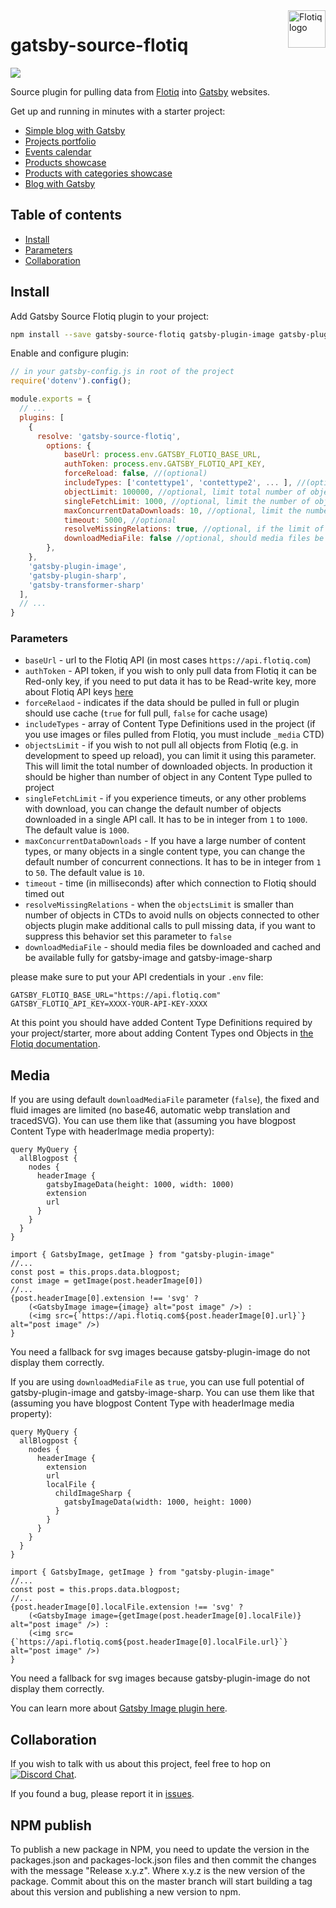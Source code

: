 <a href="https://flotiq.com/">
    <img src="https://editor.flotiq.com/fonts/fq-logo.svg" alt="Flotiq logo" title="Flotiq" align="right" height="60" />
</a>

gatsby-source-flotiq
====================

![](https://img.shields.io/npm/v/gatsby-source-flotiq)

Source plugin for pulling data from [Flotiq](https://flotiq.com) into [Gatsby](https://www.gatsbyjs.org/) websites.

Get up and running in minutes with a starter project:
* [Simple blog with Gatsby](https://github.com/flotiq/gatsby-starter-blog)
* [Projects portfolio](https://github.com/flotiq/gatsby-starter-projects)
* [Events calendar](https://github.com/flotiq/gatsby-starter-event-calendar)
* [Products showcase](https://github.com/flotiq/gatsby-starter-products)
* [Products with categories showcase](https://github.com/flotiq/gatsby-starter-products-with-categories)
* [Blog with Gatsby](https://github.com/flotiq/flotiq-blog)

## Table of contents

- [Install](#install)
- [Parameters](#parameters)
- [Collaboration](#collaboration)


## Install

Add Gatsby Source Flotiq plugin to your project:
```bash
npm install --save gatsby-source-flotiq gatsby-plugin-image gatsby-plugin-sharp gatsby-transformer-sharp
```

Enable and configure plugin:
```js
// in your gatsby-config.js in root of the project
require('dotenv').config();

module.exports = {
  // ...
  plugins: [
    {
      resolve: 'gatsby-source-flotiq',		  
        options: {
            baseUrl: process.env.GATSBY_FLOTIQ_BASE_URL,
            authToken: process.env.GATSBY_FLOTIQ_API_KEY,
            forceReload: false, //(optional)
            includeTypes: ['contettype1', 'contettype2', ... ], //(optional) List of used contenttypes identified by API Name. If ommitted, all content types will be synchronized. Make sure to include all referenced content types as well
            objectLimit: 100000, //optional, limit total number of objects downloaded for every type
            singleFetchLimit: 1000, //optional, limit the number of objects downloaded in single api call. Min: 1, Max 1000, Default 1000
            maxConcurrentDataDownloads: 10, //optional, limit the number of concurrent api calls. Default: 10, Min: 1, Max: 50
            timeout: 5000, //optional
            resolveMissingRelations: true, //optional, if the limit of objects is small some of the objects in relations could not be obtained from server, it this option is true they will be obtained as the graphQL queries in project would be resolved, if false, the missing object would resolve to null
            downloadMediaFile: false //optional, should media files be cached and be available for gatsby-image and gatsby-sharp
        },
    },
    'gatsby-plugin-image',
    'gatsby-plugin-sharp',
    'gatsby-transformer-sharp'
  ],
  // ...
}
```

### Parameters

* `baseUrl` - url to the Flotiq API (in most cases `https://api.flotiq.com`)
* `authToken` - API token, if you wish to only pull data from Flotiq it can be Red-only key, if you need to put data it has to be Read-write key, more about Flotiq API keys [here](https://flotiq.com/docs/API/)
* `forceRelaod` - indicates if the data should be pulled in full or plugin should use cache (`true` for full pull, `false` for cache usage)
* `includeTypes` - array of Content Type Definitions used in the project (if you use images or files pulled from Flotiq, you must include `_media` CTD)
* `objectsLimit` - if you wish to not pull all objects from Flotiq (e.g. in development to speed up reload), you can limit it using this parameter. This will limit the total number of downloaded objects. In production it should be higher than number of object in any Content Type pulled to project
* `singleFetchLimit` - if you experience timeuts, or any other problems with download, you can change the default number of objects downloaded in a single API call. It has to be in integer from `1` to `1000`. The default value is `1000`.
* `maxConcurrentDataDownloads` - If you have a large number of content types, or many objects in a single content type, you can change the default number of concurrent connections. It has to be in integer from `1` to `50`. The default value is `10`.
* `timeout` - time (in milliseconds) after which connection to Flotiq should timed out
* `resolveMissingRelations` - when the `objectsLimit` is smaller than number of objects in CTDs to avoid nulls on objects connected to other objects plugin make additional calls to pull missing data, if you want to suppress this behavior set this parameter to `false` 
* `downloadMediaFile` - should media files be downloaded and cached and be available fully for gatsby-image and gatsby-image-sharp

please make sure to put your API credentials in your `.env` file:

```
GATSBY_FLOTIQ_BASE_URL="https://api.flotiq.com"
GATSBY_FLOTIQ_API_KEY=XXXX-YOUR-API-KEY-XXXX
```

At this point you should have added Content Type Definitions required by your project/starter, more about adding Content Types ond Objects in [the Flotiq documentation](https://flotiq.com/docs/API/content-types/).

## Media

If you are using default `downloadMediaFile` parameter (`false`), the fixed and fluid images are limited (no base46, automatic webp translation and tracedSVG). You can use them like that (assuming you have blogpost Content Type with headerImage media property):

```
query MyQuery {
  allBlogpost {
    nodes {
      headerImage {
        gatsbyImageData(height: 1000, width: 1000)
        extension
        url
      }
    }
  }
}
```

```
import { GatsbyImage, getImage } from "gatsby-plugin-image"
//...
const post = this.props.data.blogpost;
const image = getImage(post.headerImage[0])
//...
{post.headerImage[0].extension !== 'svg' ?
    (<GatsbyImage image={image} alt="post image" />) :
    (<img src={`https://api.flotiq.com${post.headerImage[0].url}`} alt="post image" />)
}
```
You need a fallback for svg images because gatsby-plugin-image do not display them correctly.

If you are using `downloadMediaFile` as `true`, you can use full potential of gatsby-plugin-image and gatsby-image-sharp. You can use them like that (assuming you have blogpost Content Type with headerImage media property):
```
query MyQuery {
  allBlogpost {
    nodes {
      headerImage {
        extension
        url
        localFile {
          childImageSharp {
            gatsbyImageData(width: 1000, height: 1000)
          }
        }
      }
    }
  }
}
```

```
import { GatsbyImage, getImage } from "gatsby-plugin-image"
//...
const post = this.props.data.blogpost;
//...
{post.headerImage[0].localFile.extension !== 'svg' ?
    (<GatsbyImage image={getImage(post.headerImage[0].localFile)} alt="post image" />) :
    (<img src={`https://api.flotiq.com${post.headerImage[0].localFile.url}`} alt="post image" />)
}
```

You need a fallback for svg images because gatsby-plugin-image do not display them correctly.

You can learn more about [Gatsby Image plugin here](https://www.gatsbyjs.com/docs/reference/built-in-components/gatsby-plugin-image/).

## Collaboration

If you wish to talk with us about this project, feel free to hop on [![Discord Chat](https://img.shields.io/discord/682699728454025410.svg)](https://discord.gg/FwXcHnX).
   
If you found a bug, please report it in [issues](https://github.com/flotiq/gatsby-source-flotiq/issues).

## NPM publish
To publish a new package in NPM, you need to update the version in the packages.json and packages-lock.json files and then commit the changes with the message "Release x.y.z". Where x.y.z is the new version of the package. Commit about this on the master branch will start building a tag about this version and publishing a new version to npm.
